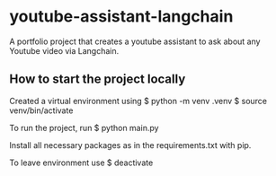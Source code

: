 # youtube-assistant-langchain

A portfolio project that creates a youtube assistant to ask about any Youtube video via Langchain.

## How to start the project locally

Created a virtual environment using $ python -m venv .venv $ source venv/bin/activate

To run the project, run $ python main.py

Install all necessary packages as in the requirements.txt with pip.

To leave environment use $ deactivate
